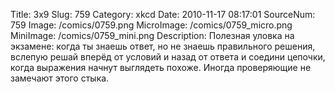 Title: 3x9 
Slug: 759 
Category: xkcd 
Date: 2010-11-17 08:17:01 
SourceNum: 759 
Image: /comics/0759.png 
MicroImage: /comics/0759_micro.png 
MiniImage: /comics/0759_mini.png 
Description: Полезная уловка на экзамене: когда ты знаешь ответ, но не знаешь правильного решения, вслепую решай вперёд от условий и назад от ответа и соедини цепочки, когда выражения начнут выглядеть похоже. Иногда проверяющие не замечают этого стыка. 

